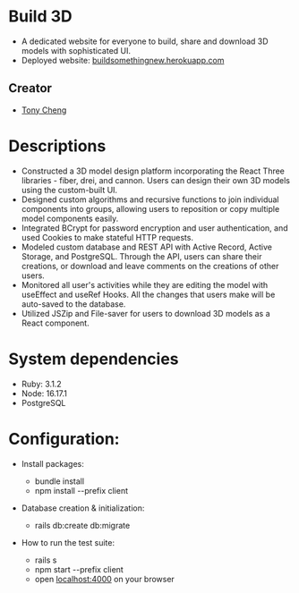 # Build 3D

- A dedicated website for everyone to build, share and download 3D models with sophisticated UI.
- Deployed website: [buildsomethingnew.herokuapp.com](https://buildsomethingnew.herokuapp.com/)

## Creator

- [Tony Cheng](https://github.com/TLCheng11)

# Descriptions

- Constructed a 3D model design platform incorporating the React Three libraries - fiber, drei, and cannon. Users can design their own 3D models using the custom-built UI.
- Designed custom algorithms and recursive functions to join individual components into groups, allowing users to reposition or copy multiple model components easily.
- Integrated BCrypt for password encryption and user authentication, and used Cookies to make stateful HTTP requests.
- Modeled custom database and REST API with Active Record, Active Storage, and PostgreSQL. Through the API, users can share their creations, or download and leave comments on the creations of other users.
- Monitored all user's activities while they are editing the model with useEffect and useRef Hooks. All the changes that users make will be auto-saved to the database.
- Utilized JSZip and File-saver for users to download 3D models as a React component.


# System dependencies

- Ruby: 3.1.2
- Node: 16.17.1
- PostgreSQL

# Configuration:

- Install packages:

  - bundle install
  - npm install --prefix client

- Database creation & initialization:

  - rails db:create db:migrate

- How to run the test suite:
  - rails s
  - npm start --prefix client
  - open [localhost:4000](http://localhost:4000/) on your browser
